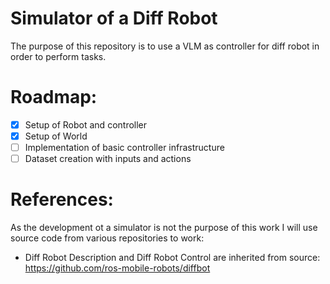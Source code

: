 # Simulator of a Diff Robot
The purpose of this repository is to use a VLM as controller for diff robot in order to perform tasks.

# Roadmap:
- [x] Setup of Robot and controller
- [x] Setup of World
- [ ] Implementation of basic controller infrastructure
- [ ] Dataset creation with inputs and actions

# References:
As the development ot a simulator is not the purpose of this work I will use source code from various repositories to work:
- Diff Robot Description and Diff Robot Control are inherited from source: https://github.com/ros-mobile-robots/diffbot

